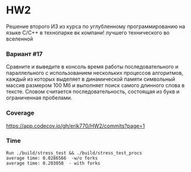 # HW2
Решение второго ИЗ из курса по углубленному программированию на языке C/C++ в технопарке вк компани! лучшего технического во вселенной

### Вариант #17
Сравните и выведите в консоль время работы последовательного и параллельного с использованием нескольких процессов алгоритмов, каждый из которых выделяет в динамической памяти символьный массив размером 100 Мб и выполняет поиск самого длинного слова в тексте. Словом считается последовательность, состоящая из букв и ограниченная пробелами.

### Coverage
https://app.codecov.io/gh/erik770/HW2/commits?page=1

### Time
```
Run ./build/stress_test && ./build/stress_test_procs
average time: 0.0286566  -w/o forks
average time: 0.203058  - with forks
```
